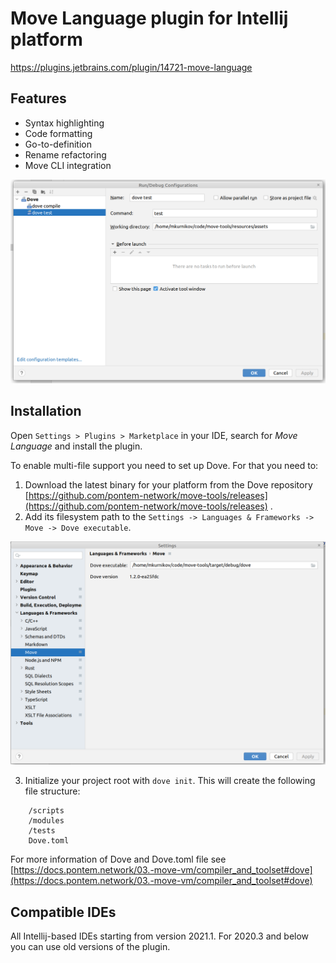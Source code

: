 # Move Language plugin for Intellij platform

https://plugins.jetbrains.com/plugin/14721-move-language

## Features

* Syntax highlighting
* Code formatting
* Go-to-definition
* Rename refactoring
* Move CLI integration

![img.png](images/run_configurations.png)

## Installation

Open `Settings > Plugins > Marketplace` in your IDE, search for _Move Language_ and install the plugin.

To enable multi-file support you need to set up Dove. For that you need to:

1. Download the latest binary for your platform from the Dove
   repository [https://github.com/pontem-network/move-tools/releases](https://github.com/pontem-network/move-tools/releases)
   .
2. Add its filesystem path to the `Settings -> Languages & Frameworks -> Move -> Dove executable`.

![img.png](images/settings.png)   

3. Initialize your project root with `dove init`. This will create the following file structure:

```
    /scripts
    /modules
    /tests
    Dove.toml
```

For more information of Dove and Dove.toml file
see [https://docs.pontem.network/03.-move-vm/compiler_and_toolset#dove](https://docs.pontem.network/03.-move-vm/compiler_and_toolset#dove)

## Compatible IDEs

All Intellij-based IDEs starting from version 2021.1. For 2020.3 and below you can use old versions of the plugin. 
